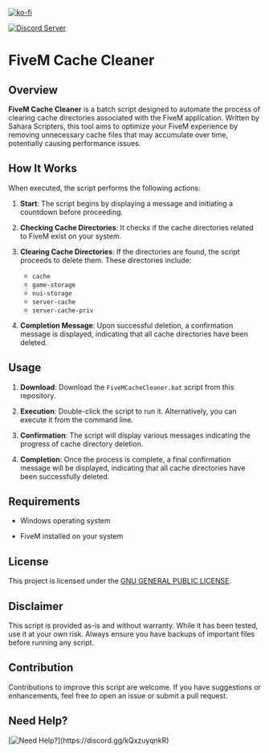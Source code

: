 [![ko-fi](https://ko-fi.com/img/githubbutton_sm.svg)](https://ko-fi.com/saharascripters)

<a href="https://discord.gg/kQxzuyqnkR"><img src="https://discordapp.com/api/guilds/882172298059190282/widget.png?style=banner2" alt="Discord Server"></a>

# FiveM Cache Cleaner

## Overview

**FiveM Cache Cleaner** is a batch script designed to automate the process of clearing cache directories associated with the FiveM application. Written by Sahara Scripters, this tool aims to optimize your FiveM experience by removing unnecessary cache files that may accumulate over time, potentially causing performance issues.

## How It Works

When executed, the script performs the following actions:

1. **Start**: The script begins by displaying a message and initiating a countdown before proceeding.

2. **Checking Cache Directories**: It checks if the cache directories related to FiveM exist on your system.

3. **Clearing Cache Directories**: If the directories are found, the script proceeds to delete them. These directories include:
   - `cache`
   - `game-storage`
   - `nui-storage`
   - `server-cache`
   - `server-cache-priv`

4. **Completion Message**: Upon successful deletion, a confirmation message is displayed, indicating that all cache directories have been deleted.

## Usage

1. **Download**: Download the `FiveMCacheCleaner.bat` script from this repository.

2. **Execution**: Double-click the script to run it. Alternatively, you can execute it from the command line.

3. **Confirmation**: The script will display various messages indicating the progress of cache directory deletion.

4. **Completion**: Once the process is complete, a final confirmation message will be displayed, indicating that all cache directories have been successfully deleted.

## Requirements

- Windows operating system

- FiveM installed on your system

## License

This project is licensed under the [GNU GENERAL PUBLIC LICENSE](LICENSE).

## Disclaimer

This script is provided as-is and without warranty. While it has been tested, use it at your own risk. Always ensure you have backups of important files before running any script.

## Contribution

Contributions to improve this script are welcome. If you have suggestions or enhancements, feel free to open an issue or submit a pull request.

## Need Help?

[![Need Help?]([https://i.imgur.com/fqKYWeV.png](https://cdn.discordapp.com/attachments/911806162213687357/1252070877970038794/DiscordInviteBanner.png))](https://discord.gg/kQxzuyqnkR)
